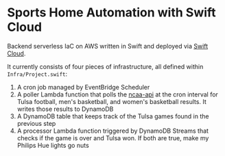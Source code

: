 # Sports Home Automation with Swift Cloud

Backend serverless IaC on AWS written in Swift and deployed via [Swift Cloud](https://github.com/swift-cloud/swift-cloud).

It currently consists of four pieces of infrastructure, all defined within `Infra/Project.swift`:
1. A cron job managed by EventBridge Scheduler
2. A poller Lambda function that polls the [ncaa-api](https://github.com/henrygd/ncaa-api) at the cron interval for Tulsa football, men's basketball, and women's basketball results. It writes those results to DynamoDB
3. A DynamoDB table that keeps track of the Tulsa games found in the previous step
4. A processor Lambda function triggered by DynamoDB Streams that checks if the game is over and Tulsa won. If both are true, make my Philips Hue lights go nuts
